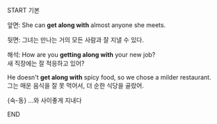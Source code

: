 START
기본

앞면:
She can **get along with** almost anyone she meets.

뒷면:
그녀는 만나는 거의 모든 사람과 잘 지낼 수 있다.

해석:
How are you **getting along with** your new job?  
새 직장에는 잘 적응하고 있어?

He doesn't **get along with** spicy food, so we chose a milder restaurant.  
그는 매운 음식을 잘 못 먹어서, 더 순한 식당을 골랐어.

{숙-동} …와 사이좋게 지내다
<!--ID: 1744881334087-->
END